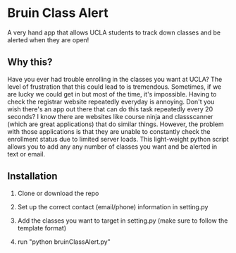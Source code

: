 Bruin Class Alert
================
A very hand app that allows UCLA students to track down classes and be alerted when they are open!

Why this?
------------
Have you ever had trouble enrolling in the classes you want at UCLA? The level of frustration that this could lead to is tremendous. Sometimes, if we are lucky we could get in but most of the time, it's impossible. Having to check the registrar website repeatedly everyday is annoying. Don't you wish there's an app out there that can do this task repeatedly every 20 seconds? I know there are websites like course ninja and classscanner (which are great applications) that do similar things. However, the problem with those applications is that they are unable to constantly check the enrollment status due to limited server loads. This light-weight python script allows you to  add any any number of classes you want and be alerted in text or email.



Installation
------------
1.  Clone or download the repo

2.  Set up the correct contact (email/phone) information in setting.py

3.  Add the classes you want to target in setting.py (make sure to follow the template format)

4.  run "python bruinClassAlert.py"
